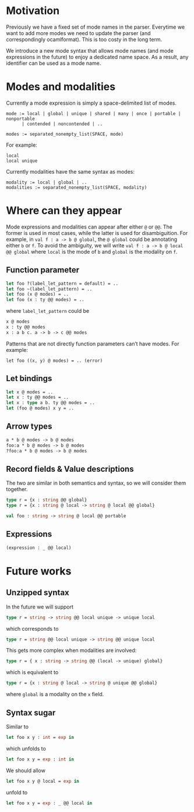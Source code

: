 # Motivation
Previously we have a fixed set of mode names in the parser. Everytime we want to
add more modes we need to update the parser (and correspondingly ocamlformat).
This is too costy in the long term.

We introduce a new mode syntax that allows mode names (and mode expressions in
the future) to enjoy a dedicated name space. As a result, any identifier can be
used as a mode name.

# Modes and modalities
Currently a mode expression is simply a space-delimited list of modes.

```
mode := local | global | unique | shared | many | once | portable | nonportable
      | contended | noncontended | ..

modes := separated_nonempty_list(SPACE, mode)
```

For example:
```
local
local unique
```

Currently modalities have  the same syntax as modes:

```
modality := local | global | ..
modalities := separated_nonempty_list(SPACE, modality)
```

# Where can they appear

Mode expressions and modalities can appear after either `@` or `@@`. The former
is used in most cases, while the latter is used for disambiguition. For example,
in `val f : a -> b @ global`, the `@ global` could be annotating either `b` or
`f`. To avoid the ambiguity, we will write `val f : a -> b @ local @@ global`
where `local` is the mode of `b` and `global` is the modality on `f`.

## Function parameter
```ocaml
let foo ?(label_let_pattern = default) = ..
let foo ~(label_let_pattern) = ..
let foo (x @ modes) = ..
let foo (x : ty @@ modes) = ..
```
where `label_let_pattern` could be
```ocaml
x @ modes
x : ty @@ modes
x : a b c. a -> b -> c @@ modes
```
Patterns that are not directly function parameters can’t have modes. For
example:
```
let foo ((x, y) @ modes) = .. (error)
```

## Let bindings
```ocaml
let x @ modes = ..
let x : ty @@ modes = ..
let x : type a b. ty @@ modes = ..
let (foo @ modes) x y = ..
```

## Arrow types
```ocaml
a * b @ modes -> b @ modes
foo:a * b @ modes -> b @ modes
?foo:a * b @ modes -> b @ modes
```

## Record fields & Value descriptions
The two are similar in both semantics and syntax, so we will consider them
together.
```ocaml
type r = {x : string @@ global}
type r = {x : string @ local -> string @ local @@ global}

val foo : string -> string @ local @@ portable
```

## Expressions
```ocaml
(expression : _ @@ local)
```

# Future works
## Unzipped syntax
In the future we will support
```ocaml
type r = string -> string @@ local unique -> unique local
```
which corresponds to
```ocaml
type r = string @@ local unique -> string @@ unique local
```
This gets more complex when modalities are involved:
```ocaml
type r = { x : string -> string @@ (local -> unique) global}
```
which is equivalent to
```ocaml
type r = {x : string @ local -> string @ unique @@ global}
```
where `global` is a modality on the `x` field.

## Syntax sugar
Similar to
```ocaml
let foo x y : int = exp in
```
which unfolds to
```ocaml
let foo x y = exp : int in
```
We should allow
```ocaml
let foo x y @ local = exp in
```
unfold to
```ocaml
let foo x y = exp : _ @@ local in
```

